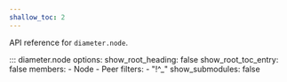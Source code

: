 ```yaml
---
shallow_toc: 2
---
```

API reference for `diameter.node`.

::: diameter.node
    options:
      show_root_heading: false
      show_root_toc_entry: false
      members:
        - Node
        - Peer
      filters:
        - "!^_"
      show_submodules: false